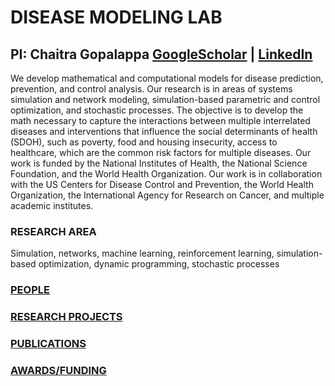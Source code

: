 # DISEASE MODELING LAB  
## PI: Chaitra Gopalappa [GoogleScholar](https://scholar.google.com/citations?hl=en&user=zN8ZMOgAAAAJ) | [LinkedIn](https://www.linkedin.com/feed/)

We develop mathematical and computational models for disease prediction, prevention, and control analysis. Our research is in areas of systems simulation and network modeling, simulation-based parametric and control optimization, and stochastic processes. The objective is to develop the math necessary to capture the interactions between multiple interrelated diseases and interventions that influence the social determinants of health (SDOH), such as poverty, food and housing insecurity, access to healthcare, which are the common risk factors for multiple diseases. Our work is funded by the National Institutes of Health, the National Science Foundation, and the World Health Organization. Our work is in collaboration with the US Centers for Disease Control and Prevention, the World Health Organization, the International Agency for Research on Cancer, and multiple academic institutes.

### RESEARCH AREA

Simulation, networks, machine learning, reinforcement learning, simulation-based optimization, dynamic programming, stochastic processes

### [PEOPLE](People.md)
### [RESEARCH PROJECTS](Projects.md) 
### [PUBLICATIONS](publications.md)    
### [AWARDS/FUNDING](Awards.md)    





